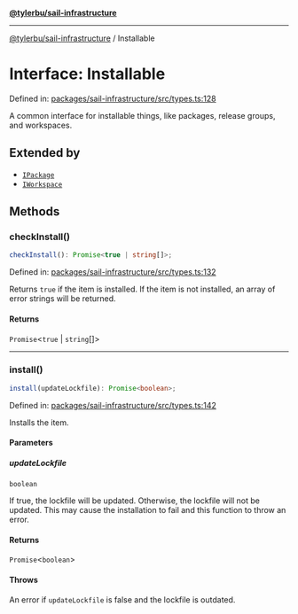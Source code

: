 [**@tylerbu/sail-infrastructure**](../README.md)

***

[@tylerbu/sail-infrastructure](../README.md) / Installable

# Interface: Installable

Defined in: [packages/sail-infrastructure/src/types.ts:128](https://github.com/tylerbutler/tools-monorepo/blob/main/packages/sail-infrastructure/src/types.ts#L128)

A common interface for installable things, like packages, release groups, and workspaces.

## Extended by

- [`IPackage`](IPackage.md)
- [`IWorkspace`](IWorkspace.md)

## Methods

### checkInstall()

```ts
checkInstall(): Promise<true | string[]>;
```

Defined in: [packages/sail-infrastructure/src/types.ts:132](https://github.com/tylerbutler/tools-monorepo/blob/main/packages/sail-infrastructure/src/types.ts#L132)

Returns `true` if the item is installed. If the item is not installed, an array of error strings will be returned.

#### Returns

`Promise`\<`true` \| `string`[]\>

***

### install()

```ts
install(updateLockfile): Promise<boolean>;
```

Defined in: [packages/sail-infrastructure/src/types.ts:142](https://github.com/tylerbutler/tools-monorepo/blob/main/packages/sail-infrastructure/src/types.ts#L142)

Installs the item.

#### Parameters

##### updateLockfile

`boolean`

If true, the lockfile will be updated. Otherwise, the lockfile will not be updated. This
may cause the installation to fail and this function to throw an error.

#### Returns

`Promise`\<`boolean`\>

#### Throws

An error if `updateLockfile` is false and the lockfile is outdated.
